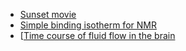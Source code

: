 * [Sunset movie](sunset.md)
* [Simple binding isotherm for NMR](simplebinding.md)
* [[Time course of fluid flow in the brain](reaction.md)
